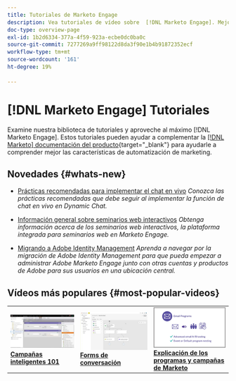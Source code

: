 ```yaml
---
title: Tutoriales de Marketo Engage
description: Vea tutoriales de vídeo sobre  [!DNL Marketo Engage]. Mejore su comprensión sobre cómo utilizar las funciones de automatización de marketing y mucho más.
doc-type: overview-page
exl-id: 1b2d6334-377a-4f59-923a-ecbe0dc0ba0c
source-git-commit: 7277269a9ff98122d8da3f90e1b4b91872352ecf
workflow-type: tm+mt
source-wordcount: '161'
ht-degree: 19%

---
```


# [!DNL Marketo Engage] Tutoriales

Examine nuestra biblioteca de tutoriales y aproveche al máximo [!DNL Marketo Engage]. Estos tutoriales pueden ayudar a complementar la [[!DNL Marketo] documentación del producto](https://experienceleague.adobe.com/docs/marketo/using/home.html?lang=es){target="_blank"} para ayudarle a comprender mejor las características de automatización de marketing.

<!-- <div id="recs-overview-body-1"></div>
<div id="recs-overview-body-2"></div>
<div id="recs-overview-body-3"></div>
<div id="recs-overview-body-4"></div>
<div id="recs-overview-body-5"></div>
<div id="recs-overview-body-6"></div> -->

## Novedades {#whats-new}

* [Prácticas recomendadas para implementar el chat en vivo](https://experienceleague.adobe.com/es/docs/marketo-learn/tutorials/dynamic-chat/live-chat-best-practices)
  _Conozca las prácticas recomendadas que debe seguir al implementar la función de chat en vivo en Dynamic Chat._

* [Información general sobre seminarios web interactivos](https://experienceleague.adobe.com/es/docs/marketo-learn/tutorials/events/interactive-webinars-overview)
  _Obtenga información acerca de los seminarios web interactivos, la plataforma integrada para seminarios web en Marketo Engage._

* [Migrando a Adobe Identity Management](https://experienceleague.adobe.com/es/docs/marketo-learn/tutorials/fundamentals/migrating-to-adobe-identity-management)
  _Aprenda a navegar por la migración de Adobe Identity Management para que pueda empezar a administrar Adobe Marketo Engage junto con otras cuentas y productos de Adobe para sus usuarios en una ubicación central._

## Vídeos más populares {#most-popular-videos}

<table>
<tr>
<td>
<a href="https://experienceleague.adobe.com/es/docs/marketo-learn/tutorials/programs-and-campaigns/smart-campaigns-101"><img alt="imagen en miniatura para Smart Campaigns 101" src="assets/tutorials-homepage-1.png"></a>
<div><a href="https://experienceleague.adobe.com/es/docs/marketo-learn/tutorials/programs-and-campaigns/smart-campaigns-101"><strong>Campañas inteligentes 101</strong></a></div>
</td>
<td>
<a href="https://experienceleague.adobe.com/es/docs/marketo-learn/tutorials/dynamic-chat/conversational-forms"><img alt="imagen en miniatura de Conversational Forms" src="assets/tutorials-homepage-2.png"></a>
<div><a href="https://experienceleague.adobe.com/es/docs/marketo-learn/tutorials/dynamic-chat/conversational-forms"><strong>Forms de conversación</strong></a></div>
</td>
<td>
<a href="https://experienceleague.adobe.com/es/docs/marketo-learn/tutorials/fundamentals/programs-and-campaigns"><img alt="Explicación de los programas y campañas de Marketo" src="assets/tutorials-homepage-3.png" /></a>
<div><a href="https://experienceleague.adobe.com/es/docs/marketo-learn/tutorials/fundamentals/programs-and-campaigns"><strong>Explicación de los programas y campañas de Marketo</strong></a></div>
</td>
</tr>
</table>
